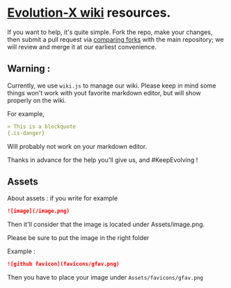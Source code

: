 # [Evolution-X wiki](https://wiki.evolution-x.org) resources.

If you want to help, it's quite simple.
Fork the repo, make your changes, then submit a pull request via [comparing forks](https://docs.github.com/en/pull-requests/committing-changes-to-your-project/viewing-and-comparing-commits/comparing-commits#comparing-across-forks) with the main repository; we will review and merge it at our earliest convenience.

## Warning :

Currently, we use `wiki.js` to manage our wiki.
Please keep in mind some things won't work with yout favorite markdown editor, but will show properly on the wiki.

For example,

```markdown
> This is a blockquote
{.is-danger}
```

Will probably not work on your markdown editor.

Thanks in advance for the help you'll give us, and #KeepEvolving !

## Assets

About assets : if you write for example

```markdown
![image](/image.png)
```

Then it'll consider that the image is located under Assets/image.png.

Please be sure to put the image in the right folder

Example :

```markdown
![github favicon](favicons/gfav.png)
```

Then you have to place your image under `Assets/favicons/gfav.png`
